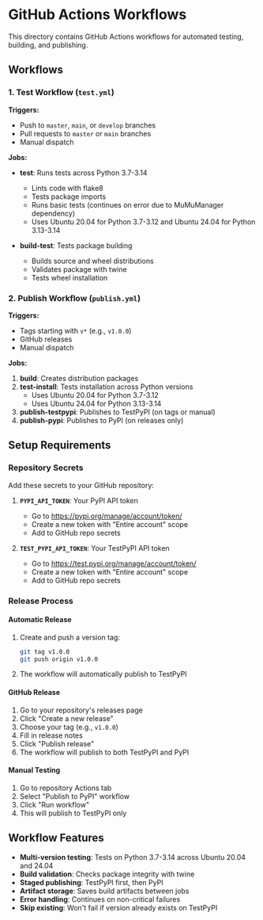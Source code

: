 # GitHub Actions Workflows

This directory contains GitHub Actions workflows for automated testing, building, and publishing.

## Workflows

### 1. Test Workflow (`test.yml`)

**Triggers:**
- Push to `master`, `main`, or `develop` branches
- Pull requests to `master` or `main` branches  
- Manual dispatch

**Jobs:**
- **test**: Runs tests across Python 3.7-3.14
  - Lints code with flake8
  - Tests package imports
  - Runs basic tests (continues on error due to MuMuManager dependency)
  - Uses Ubuntu 20.04 for Python 3.7-3.12 and Ubuntu 24.04 for Python 3.13-3.14
  
- **build-test**: Tests package building
  - Builds source and wheel distributions
  - Validates package with twine
  - Tests wheel installation

### 2. Publish Workflow (`publish.yml`)

**Triggers:**
- Tags starting with `v*` (e.g., `v1.0.0`)
- GitHub releases
- Manual dispatch

**Jobs:**
1. **build**: Creates distribution packages
2. **test-install**: Tests installation across Python versions
   - Uses Ubuntu 20.04 for Python 3.7-3.12
   - Uses Ubuntu 24.04 for Python 3.13-3.14
3. **publish-testpypi**: Publishes to TestPyPI (on tags or manual)
4. **publish-pypi**: Publishes to PyPI (on releases only)

## Setup Requirements

### Repository Secrets

Add these secrets to your GitHub repository:

1. **`PYPI_API_TOKEN`**: Your PyPI API token
   - Go to https://pypi.org/manage/account/token/
   - Create a new token with "Entire account" scope
   - Add to GitHub repo secrets

2. **`TEST_PYPI_API_TOKEN`**: Your TestPyPI API token  
   - Go to https://test.pypi.org/manage/account/token/
   - Create a new token with "Entire account" scope
   - Add to GitHub repo secrets

### Release Process

#### Automatic Release
1. Create and push a version tag:
   ```bash
   git tag v1.0.0
   git push origin v1.0.0
   ```
2. The workflow will automatically publish to TestPyPI

#### GitHub Release
1. Go to your repository's releases page
2. Click "Create a new release"
3. Choose your tag (e.g., `v1.0.0`)
4. Fill in release notes
5. Click "Publish release"
6. The workflow will publish to both TestPyPI and PyPI

#### Manual Testing
1. Go to repository Actions tab
2. Select "Publish to PyPI" workflow
3. Click "Run workflow"
4. This will publish to TestPyPI only

## Workflow Features

- **Multi-version testing**: Tests on Python 3.7-3.14 across Ubuntu 20.04 and 24.04
- **Build validation**: Checks package integrity with twine
- **Staged publishing**: TestPyPI first, then PyPI
- **Artifact storage**: Saves build artifacts between jobs
- **Error handling**: Continues on non-critical failures
- **Skip existing**: Won't fail if version already exists on TestPyPI